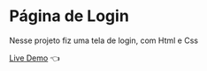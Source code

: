 # Página de Login
Nesse projeto fiz uma tela de login, com Html e Css

[Live Demo](https://jhenriquem.github.io/Login-Page/) :point_left:

